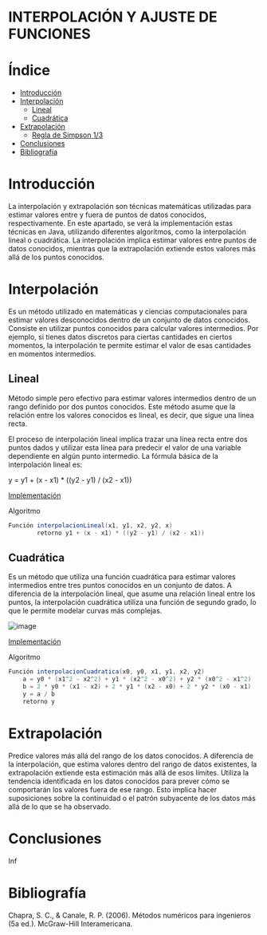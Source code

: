 # INTERPOLACIÓN Y AJUSTE DE FUNCIONES

# Índice

* [Introducción](#introducción)
* [Interpolación](#interpolación)
  * [Lineal](#lineal)
  * [Cuadrática](#cuadrática)
* [Extrapolación](#extrapolación)
  * [Regla de Simpson 1/3](#regla_de-simpson_13)
* [Conclusiones](#conclusiones)
* [Bibliografía](#bibliografía)

# Introducción

La interpolación y extrapolación son técnicas matemáticas utilizadas para estimar valores entre y fuera de puntos de datos conocidos, respectivamente. En este apartado, se verá la implementación estas técnicas en Java, utilizando diferentes algoritmos, como la interpolación lineal o cuadrática.
La interpolación implica estimar valores entre puntos de datos conocidos, mientras que la extrapolación extiende estos valores más allá de los puntos conocidos.

# Interpolación

Es un método utilizado en matemáticas y ciencias computacionales para estimar valores desconocidos dentro de un conjunto de datos conocidos. 
Consiste en utilizar puntos conocidos para calcular valores intermedios. Por ejemplo, si tienes datos discretos para ciertas cantidades en ciertos momentos, la interpolación te permite estimar el valor de esas cantidades en momentos intermedios.

## Lineal

Método simple pero efectivo para estimar valores intermedios dentro de un rango definido por dos puntos conocidos. Este método asume que la relación entre los valores conocidos es lineal, es decir, que sigue una línea recta.

El proceso de interpolación lineal implica trazar una línea recta entre dos puntos dados y utilizar esta línea para predecir el valor de una variable dependiente en algún punto intermedio. La fórmula básica de la interpolación lineal es:

y = y1 + (x - x1) * ((y2 - y1) / (x2 - x1))

[Implementación](https://github.com/NiliLG/MetodosNumericosT5/tree/master/Interpolaci%C3%B3n/Lineal)

Algoritmo
```java
Función interpolacionLineal(x1, y1, x2, y2, x)
        retorno y1 + (x - x1) * ((y2 - y1) / (x2 - x1))
```

## Cuadrática

Es un método que utiliza una función cuadrática para estimar valores intermedios entre tres puntos conocidos en un conjunto de datos. A diferencia de la interpolación lineal, que asume una relación lineal entre los puntos, la interpolación cuadrática utiliza una función de segundo grado, lo que le permite modelar curvas más complejas.

![image](https://github.com/NiliLG/MetodosNumericosT5/assets/147437701/87d1a744-013f-42b0-8063-32d202b7653a)

[Implementación](https://github.com/NiliLG/MetodosNumericosT5/tree/master/Interpolaci%C3%B3n/Cuadratica)

Algoritmo
```java
Función interpolacionCuadratica(x0, y0, x1, y1, x2, y2)
    a = y0 * (x1^2 - x2^2) + y1 * (x2^2 - x0^2) + y2 * (x0^2 - x1^2)
    b = 2 * y0 * (x1 - x2) + 2 * y1 * (x2 - x0) + 2 * y2 * (x0 - x1)
    y = a / b
    retorno y
```
# Extrapolación

Predice valores más allá del rango de los datos conocidos. A diferencia de la interpolación, que estima valores dentro del rango de datos existentes, la extrapolación extiende esta estimación más allá de esos límites. Utiliza la tendencia identificada en los datos conocidos para prever cómo se comportarán los valores fuera de ese rango. Esto implica hacer suposiciones sobre la continuidad o el patrón subyacente de los datos más allá de lo que se ha observado.

# Conclusiones

Inf

# Bibliografía

Chapra, S. C., & Canale, R. P. (2006). Métodos numéricos para ingenieros (5a ed.). McGraw-Hill Interamericana.
